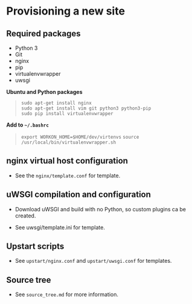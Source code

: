 # Provisioning a new site

## Required packages

- Python 3
- Git
- nginx
- pip
- virtualenvwrapper
- uwsgi

**Ubuntu and Python packages**

> `sudo apt-get install nginx`  
> `sudo apt-get install vim git python3 python3-pip`  
> `sudo pip install virtualenvwrapper`  

**Add to `~/.bashrc`**

> `export WORKON_HOME=$HOME/dev/virtenvs`
> `source /usr/local/bin/virtualenvwrapper.sh`

## nginx virtual host configuration

- See the `nginx/template.conf` for template.

## uWSGI compilation and configuration

- Download uWSGI and build with no Python, so custom plugins ca be created.

- See uwsgi/template.ini for template.

## Upstart scripts

- See `upstart/nginx.conf` and `upstart/uwsgi.conf` for templates.

## Source tree

- See `source_tree.md` for more information.

